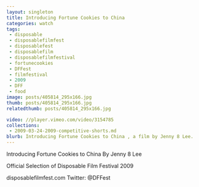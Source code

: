 ```yaml
---
layout: singleton
title: Introducing Fortune Cookies to China
categories: watch
tags:
 - disposable
 - disposablefilmfest
 - disposablefest
 - disposablefilm
 - disposablefilmfestival
 - fortunecookies
 - DFFest
 - filmfestival
 - 2009
 - DFF
 - food
image: posts/405814_295x166.jpg
thumb: posts/405814_295x166.jpg
relatedthumb: posts/405814_295x166.jpg

video: //player.vimeo.com/video/3154785
collections:
 - 2009-03-24-2009-competitive-shorts.md
blurb: Introducing Fortune Cookies to China , a film by Jenny 8 Lee.
---
```


Introducing Fortune Cookies to China
By Jenny 8 Lee

Official Selection of Disposable Film Festival 2009

disposablefilmfest.com
Twitter: @DFFest